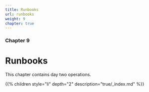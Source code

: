 ```yaml
---
title: Runbooks
url: runbooks
weight: 9
chapter: true
---
```


### Chapter 9

# Runbooks

This chapter contains day two operations.

{{% children style="li" depth="2" description="true/_index.md" %}}
